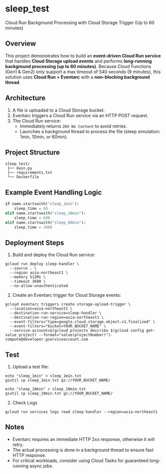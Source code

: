 # sleep_test

Cloud Run Background Processing with Cloud Storage Trigger (Up to 60 minutes)

## Overview

This project demonstrates how to build an **event-driven Cloud Run service** that handles **Cloud Storage upload events** and performs **long-running background processing (up to 60 minutes)**.
Because Cloud Functions (Gen1 & Gen2) only support a max timeout of 540 seconds (9 minutes), this solution uses **Cloud Run + Eventarc** with a **non-blocking background thread**.

## Architecture

1. A file is uploaded to a Cloud Storage bucket.
2. Eventarc triggers a Cloud Run service via an HTTP POST request.
3. The Cloud Run service:
   - Immediately returns `204 No Content` to avoid retries.
   - Launches a background thread to process the file (sleep simulation: 1min, 10min, or 60min).

## Project Structure

```
sleep_test/
 ├── main.py
 ├── requirements.txt
 └── Dockerfile 
```

## Example Event Handling Logic

```python
if name.startswith("sleep_1min"):
    sleep_time = 60
elif name.startswith("sleep_10min"):
    sleep_time = 600
elif name.startswith("sleep_60min"):
    sleep_time = 3600
```

## Deployment Steps

1. Build and deploy the Cloud Run service:

```
gcloud run deploy sleep-handler \
  --source . \
  --region asia-northeast1 \
  --memory 512Mi \
  --timeout 3600 \
  --no-allow-unauthenticated
```

2. Create an Eventarc trigger for Cloud Storage events:

```
gcloud eventarc triggers create storage-upload-trigger \
  --location=asia-northeast1 \
  --destination-run-service=sleep-handler \
  --destination-run-region=asia-northeast1 \
  --event-filters="type=google.cloud.storage.object.v1.finalized" \
  --event-filters="bucket=YOUR_BUCKET_NAME" \
  --service-account=$(gcloud projects describe $(gcloud config get-value project) --format="value(projectNumber)")-compute@developer.gserviceaccount.com
```

## Test

1. Upload a test file:

```
echo "sleep_1min" > sleep_1min.txt
gsutil cp sleep_1min.txt gs://YOUR_BUCKET_NAME/

echo "sleep_10min" > sleep_10min.txt
gsutil cp sleep_10min.txt gs://YOUR_BUCKET_NAME/
```

2. Check Logs

```
gcloud run services logs read sleep-handler --region=asia-northeast1

```

## Notes

- Eventarc requires an immediate HTTP 2xx response, otherwise it will retry.
- The actual processing is done in a background thread to ensure fast HTTP response.
- For critical workloads, consider using Cloud Tasks for guaranteed long-running async jobs.

